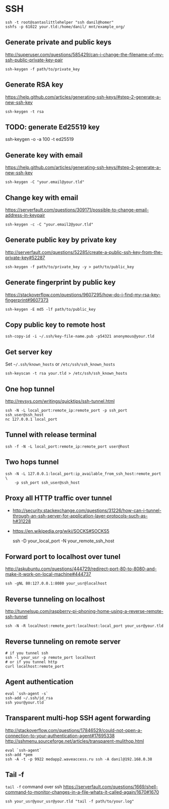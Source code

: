 # SSH

    ssh -t root@santaslittlehelper "ssh danil@homer"
    sshfs -p 61022 your.tld:/home/danil/ mnt/example_org/

## Generate private and public keys

<http://superuser.com/questions/585429/can-i-change-the-filename-of-my-ssh-public-private-key-pair>

    ssh-keygen -f path/to/private_key

## Generate RSA key

<https://help.github.com/articles/generating-ssh-keys/#step-2-generate-a-new-ssh-key>

    ssh-keygen -t rsa

## TODO: generate Ed25519 key

  ssh-keygen -o -a 100 -t ed25519

## Generate key with email

<https://help.github.com/articles/generating-ssh-keys/#step-2-generate-a-new-ssh-key>

    ssh-keygen -C "your.email@your.tld"

## Change key with email

<https://serverfault.com/questions/309171/possible-to-change-email-address-in-keypair>

    ssh-keygen -c -C "your.email2@your.tld"

## Generate public key by private key

<http://serverfault.com/questions/52285/create-a-public-ssh-key-from-the-private-key#52287>

    ssh-keygen -f path/to/private_key -y > path/to/public_key

## Generate fingerprint by public key

<https://stackoverflow.com/questions/9607295/how-do-i-find-my-rsa-key-fingerprint#9607373>

    ssh-keygen -E md5 -lf path/to/public_key

## Copy public key to remote host

    ssh-copy-id -i ~/.ssh/key-file-name.pub -p54321 anonymous@your.tld

## Get server key

Set `~/.ssh/known_hosts` or `/etc/ssh/ssh_known_hosts`

    ssh-keyscan -t rsa your.tld > /etc/ssh/ssh_known_hosts

## One hop tunnel

<http://revsys.com/writings/quicktips/ssh-tunnel.html>

    ssh -N -L local_port:remote_ip:remote_port -p ssh_port ssh_user@ssh_host
    nc 127.0.0.1 local_port

## Tunnel with release terminal

    ssh -f -N -L local_port:remote_ip:remote_port user@host

## Two hops tunnel

    ssh -N -L 127.0.0.1:local_port:ip_available_from_ssh_host:remote_port \
        -p ssh_port ssh_user@ssh_host

## Proxy all HTTP traffic over tunnel

* <http://security.stackexchange.com/questions/31226/how-can-i-tunnel-through-an-ssh-server-for-application-layer-protocols-such-as-h#31228>
* <https://en.wikipedia.org/wiki/SOCKS#SOCKS5>

    ssh -D your_local_port -N your_remote_ssh_host

## Forward port to localhost over tunel

<http://askubuntu.com/questions/444729/redirect-port-80-to-8080-and-make-it-work-on-local-machine#444737>

    ssh -gNL 80:127.0.0.1:8080 your_usr@localhost

## Reverse tunneling on localhost

<http://tunnelsup.com/raspberry-pi-phoning-home-using-a-reverse-remote-ssh-tunnel>

    ssh -N -R localhost:remote_port:localhost:local_port your_usr@your.tld

## Reverse tunneling on remote server

    # if you tunnel ssh
    ssh -l your_usr -p remote_port localhost
    # or if you tunnel http
    curl localhost:remote_port

## Agent authentication

    eval `ssh-agent -s`
    ssh-add ~/.ssh/id_rsa
    ssh your@your.tld

## Transparent multi-hop SSH agent forwarding

<http://stackoverflow.com/questions/17846529/could-not-open-a-connection-to-your-authentication-agent#17695338>
<http://sshmenu.sourceforge.net/articles/transparent-mulithop.html>

    eval `ssh-agent`
    ssh-add *pem
    ssh -A -t -p 9922 medapp2.waveaccess.ru ssh -A danil@192.168.0.38

## Tail -f

`tail -f` command over ssh
<https://serverfault.com/questions/1669/shell-command-to-monitor-changes-in-a-file-whats-it-called-again/1670#1670>

    ssh your_usr@your_usr@your.tld "tail -f path/to/your.log"
